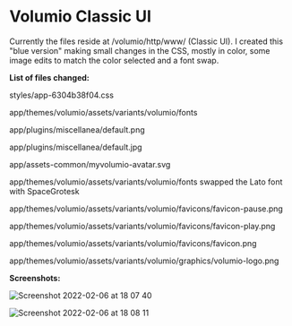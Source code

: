 # Volumio Classic UI

Currently the files reside at /volumio/http/www/ (Classic UI). I created this "blue version" making small changes in the CSS, mostly in color, some image edits to match the color selected and a font swap.

**List of files changed:**

styles/app-6304b38f04.css

app/themes/volumio/assets/variants/volumio/fonts

app/plugins/miscellanea/default.png

app/plugins/miscellanea/default.jpg

app/assets-common/myvolumio-avatar.svg

app/themes/volumio/assets/variants/volumio/fonts swapped the Lato font with SpaceGrotesk

app/themes/volumio/assets/variants/volumio/favicons/favicon-pause.png

app/themes/volumio/assets/variants/volumio/favicons/favicon-play.png

app/themes/volumio/assets/variants/volumio/favicons/favicon.png

app/themes/volumio/assets/variants/volumio/graphics/volumio-logo.png



**Screenshots:**

![Screenshot 2022-02-06 at 18 07 40](https://user-images.githubusercontent.com/15832252/152692433-86ea20be-0bc3-4be3-b6f7-06e71a8c1d1e.png)


![Screenshot 2022-02-06 at 18 08 11](https://user-images.githubusercontent.com/15832252/152692429-3cad3118-4c33-45d1-b642-b2ddcb8e5413.png)
